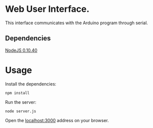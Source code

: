 # Web User Interface.

This interface communicates with the Arduino program through serial.

## Dependencies

[NodeJS 0.10.40](https://nodejs.org/en/blog/release/v0.10.40/)

# Usage

Install the dependencies:

```npm install```

Run the server:

```node server.js```

Open the [localhost:3000](localhost:3000) address on your browser.
